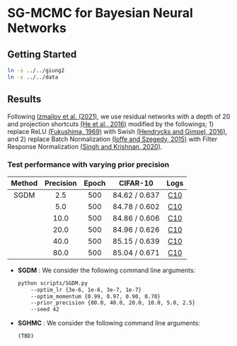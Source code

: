 # SG-MCMC for Bayesian Neural Networks

## Getting Started
```bash
ln -s ../../giung2
ln -s ../../data
```

## Results
Following [Izmailov et al. (2021)](https://arxiv.org/abs/2104.14421), we use residual networks with a depth of 20 and projection shortcuts [(He et al., 2016)](https://arxiv.org/abs/1512.03385) modified by the followings; 1) replace ReLU [(Fukushima, 1969)](https://ieeexplore.ieee.org/document/4082265) with Swish [(Hendrycks and Gimpel, 2016)](https://arxiv.org/abs/1606.08415), and 2) replace Batch Normalization [(Ioffe and Szegedy, 2015)](https://arxiv.org/abs/1502.03167) with Filter Response Normalization [(Singh and Krishnan, 2020)](https://arxiv.org/abs/1911.09737).

### Test performance with varying prior precision
| Method | Precision | Epoch | CIFAR-10      | Logs |
| :-:    | :-:       | :-:   | :-:           | :-:  |
| SGDM   | 2.5       | 500   | 84.62 / 0.637 | [C10](./save/CIFAR10_x32/R20-FRN-Swish/bs-0080_ne-0500_lr-0.0000030_mo-0.97_pr-00/42/20230203091638.log)
|        | 5.0       | 500   | 84.78 / 0.602 | [C10](./save/CIFAR10_x32/R20-FRN-Swish/bs-0080_ne-0500_lr-0.0000030_mo-0.97_pr-01/42/20230203092801.log)
|        | 10.0      | 500   | 84.86 / 0.606 | [C10](./save/CIFAR10_x32/R20-FRN-Swish/bs-0080_ne-0500_lr-0.0000010_mo-0.97_pr-02/42/20230203075155.log)
|        | 20.0      | 500   | 84.96 / 0.626 | [C10](./save/CIFAR10_x32/R20-FRN-Swish/bs-0080_ne-0500_lr-0.0000030_mo-0.90_pr-03/42/20230203090836.log)
|        | 40.0      | 500   | 85.15 / 0.639 | [C10](./save/CIFAR10_x32/R20-FRN-Swish/bs-0080_ne-0500_lr-0.0000030_mo-0.70_pr-04/42/20230203084421.log)
|        | 80.0      | 500   | 85.04 / 0.671 | [C10](./save/CIFAR10_x32/R20-FRN-Swish/bs-0080_ne-0500_lr-0.0000001_mo-0.97_pr-05/42/20230203042552.log)

* **SGDM** : We consider the following command line arguments:
  ```bash
  python scripts/SGDM.py
      --optim_lr {3e-6, 1e-6, 3e-7, 1e-7}
      --optim_momentum {0.99, 0.97, 0.90, 0.70}
      --prior_precision {80.0, 40.0, 20.0, 10.0, 5.0, 2.5}
      --seed 42
  ```

* **SGHMC** : We consider the following command line arguments:
  ```bash
  (TBD)
  ```
